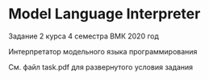 # Model Language Interpreter
Задание 2 курса 4 семестра ВМК 2020 год

Интерпретатор модельного языка программирования

См. файл task.pdf для развернутого условия задания
